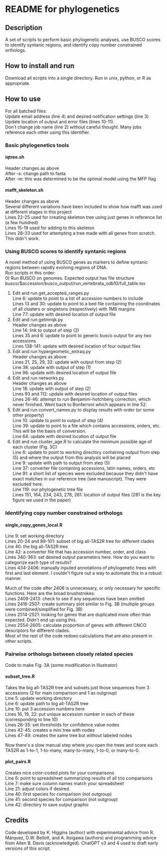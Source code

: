 # README for phylogenetics  

## Description  
A set of scripts to perform basic phylogenetic analyses, use BUSCO scores to identify syntanic regions, and identify copy number constrained orthologs.  

## How to install and run  
Download all scripts into a single directory.  Run in unix, python, or R as appropriate.  


## How to use  
For all batched files:  
  Update email address (line 4) and desired notification settings (line 3)  
  Update location of output and error files (lines 10-11).  
  Don't change job name (line 2) without careful thought.  Many jobs reference each other using this identifier.  

### Basic phylogenetics tools  
#### iqtree.sh  
  Header changes as above  
  After -s: change path to fasta  
  After -m: this was determined to be the optimal model using the MFP flag  

#### mafft_skeleton.sh  
  Header changes as above  
  Several different variations have been included to show how mafft was used at different stages in this project  
  Lines 22-25 used for creating skeleton tree using just genes in reference list (a few hundred)  
  Lines 15-19 used for adding to this skeleton  
  Lines 28-33 used for attempting a tree made with all genes from scratch.  This didn't work.  

### Using BUSCO scores to identify syntanic regions  
A novel method of using BUSCO genes as markers to define syntanic regions between rapidly evolving regions of DNA.  
Run scripts in this order:  
0) Run BUSCO on genomes.  Expected output has file structure busco/$accession/busco_output/run_vertebrata_odb10/full_table.tsv  
1) Edit and run get_accepted_ranges.py  
  Line 6: update to point to a list of accession numbers to include  
  Lines 13 and 30: update to point to a bed file containing the coordinates of all clusters or singletons (respectively) with 1MB margins  
  Line 77: update with desired location of output file  
2) Edit and run getmnqk.py  
  Header changes as above  
  Line 14: link to output of step (2)  
  Lines 35 and 6: update to point to generic busco output for any two accessions  
  Lines 138-141: update with desired location of four output files  
3) Edit and run hypergeometic_extraq.py  
  Header changes as above  
  Lines 21, 25, 29, 32: update with output from step (2)  
  Line 38: update with output of step (1)  
  Line 96: update with desired location of output file  
4) Edit and run networks.py  
  Header changes as above  
  Line 18: update with output of step (2)  
  Lines 93 and 112: update with desired location of output files  
  Lines 26-46: attempt to run Benjamini-hotchberg correction, which never finished.  Went back to Bonferroni which appears in line 52.  
5) Edit and run convert_names.py to display results with order (or some other property)  
  Line 10: update to point to output of step (4)  
  Line 39: update to point to a file which contains accessions, orders, etc.  This will be the basis of conversion.  
  Line 64: update with desired location of output file  
6) Edit and run cluster_age.R to calculate the minimum possible age of each cluster (Fig. 3C)  
  Line 6: update to point to working directory containing output from step (5) and where the output from this analysis will be placed  
  Line 9: update with path to output from step (5)  
  Line 37: converter file containing accessions, latin names, orders, etc  
  Line 91: a short list of species were excluded because they didn't have exact matches in our reference tree (see manuscript).  They were excluded here.  
  Line 119: our phylogenetic tree file  
  Lines 151, 164, 234, 243, 278, 281: location of output files (281 is the key figure we used in the paper)  

### Identifying copy number constrained orthologs  
#### single_copy_genes_local.R  
  Line 9: set working directory  
  Lines 20-24 and 89-101: subset of big all-TAS2R tree for different clades  
  Line 40: the big all-TAS2R tree  
  Line 42: a converter file that has accession number, order, and class  
  Lines 340-363: set desired output parameters here.  How do you want to categorize each type of results?  
  Lines 434-2406: manually inputed annotations of phylogenetic trees with first and last element.  I couldn't figure out a way to automate this in a robust manner.  

  Much of the code after 2406 is unnecessary, or only necessary for specific functions.  Here are the broad brushstrokes:  
  Lines 2409-2413: check to see if any sequences have been omitted  
  Lines 2416-2507: create summary plot similar to Fig. 3B (multiple groups were combined/simplified for Fig. 3B)  
  Lines 2514-2521: looking for genes that are duplicated more often than expected.  Didn't end up using this.  
  Lines 2554-2605: calculate proportion of genes with different CNCO descriptors for different clades.  
  Most of the rest of the code redoes calculations that are also present in other scripts.  

### Pairwise orthologs between closely related species  
Code to make Fig. 3A (some modification in Illustrator)  

#### subset_tree.R
  Takes the big all-TAS2R tree and subsets just those sequences from 3 accessions (2 for main comparison and 1 as outgroup)  
  Line 5: update working directory  
  Line 6: update path to big all-TAS2R tree  
  Line 10: put 3 accession numbers here  
  Lines 16, 19, 22: put unique accession number in each of these (corresponding to line 10)  
  Lines 26-35: set thresholds for confidence value nodes  
  Lines 42-45: creates a mini tree with nodes  
  Lines 47-49: creates the same tree but without labeled nodes  

Now there's a slow manual step where you open the trees and score each TAS2R as 1-to-1, 1-to-many, many-to-many, 1-to-0, or many-to-0.  

#### plot_pairs.R
  Creates nice color-coded plots for your comparisons  
  Line 6: point to spreadsheet summarizing results of all trio comparisons  
  Line 7: make sure column names match your spreadsheet  
  Line 21: adjust colors if desired.  
  Line 40: first species for comparison (not outgroup)  
  Line 41: second species for comparison (not outgroup)  
  Line 42: directory to save output graphic  


## Credits  
Code developed by K. Higgins (author) with experimental advice from R. Márquez, D.W. Bellott, and A. Itoigawa (authors) and programming advice from Allen B. Davis (acknowledged).  ChatGPT v3 and 4 used to draft early versions of this script.  
